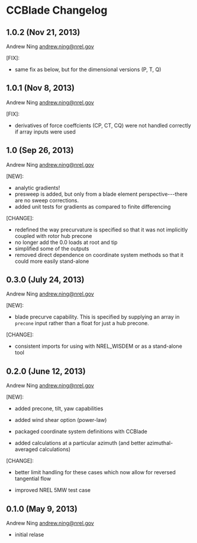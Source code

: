# CCBlade Changelog

## 1.0.2 (Nov 21, 2013)

Andrew Ning <andrew.ning@nrel.gov>

[FIX]:

- same fix as below, but for the dimensional versions (P, T, Q)


## 1.0.1 (Nov 8, 2013)

Andrew Ning <andrew.ning@nrel.gov>

[FIX]:

- derivatives of force coeffcients (CP, CT, CQ) were not handled correctly if array inputs were used

## 1.0 (Sep 26, 2013)

Andrew Ning <andrew.ning@nrel.gov>

[NEW]:

- analytic gradients!
- presweep is added, but only from a blade element perspective---there are no sweep corrections.
- added unit tests for gradients as compared to finite differencing

[CHANGE]:

- redefined the way precurvature is specified so that it was not implicitly coupled with rotor hub precone
- no longer add the 0.0 loads at root and tip
- simplified some of the outputs
- removed direct dependence on coordinate system methods so that it could more easily stand-alone


## 0.3.0 (July 24, 2013)

Andrew Ning <andrew.ning@nrel.gov>

[NEW]:

- blade precurve capability.  This is specified by supplying an array in ``precone`` input rather than a float for just a hub precone.

[CHANGE]:

- consistent imports for using with NREL_WISDEM or as a stand-alone tool


## 0.2.0 (June 12, 2013)

Andrew Ning <andrew.ning@nrel.gov>

[NEW]:

- added precone, tilt, yaw capabilities

- added wind shear option (power-law)

- packaged coordinate system definitions with CCBlade

- added calculations at a particular azimuth (and better azimuthal-averaged calculations)

[CHANGE]:

- better limit handling for these cases which now allow for reversed tangential flow

- improved NREL 5MW test case


## 0.1.0 (May 9, 2013)

Andrew Ning <andrew.ning@nrel.gov>

- initial relase